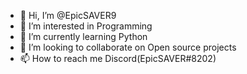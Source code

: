 - 👋 Hi, I’m @EpicSAVER9 
- 👀 I’m interested in Programming 
- 🌱 I’m currently learning Python
- 💞️ I’m looking to collaborate on Open source projects
- 📫 How to reach me Discord(EpicSAVER#8202)

<!---
EpicSAVER9/EpicSAVER9 is a ✨ special ✨ repository because its `README.md` (this file) appears on your GitHub profile.
You can click the Preview link to take a look at your changes.
--->
